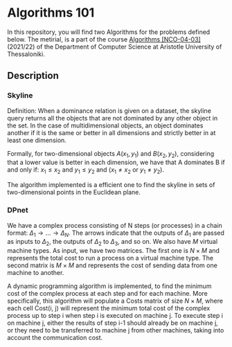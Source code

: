 # Algorithms 101

In this repository, you will find two Algorithms for the problems defined below. The metirial, is a part of the course [Algorithms [NCO-04-03]](https://elearning.auth.gr/course/view.php?id=9809) (2021/22) of the Department of Computer Science at Aristotle University of Thessaloniki.

## Description

### Skyline

Definition: When a dominance relation is given on a dataset, the skyline query returns all the objects that are not dominated by any other object in the set. In the case of multidimensional objects, an object dominates another if it is the same or better in all dimensions and strictly better in at least one dimension.

Formally, for two-dimensional objects $A(x_1, y_1)$ and $B(x_2, y_2)$, considering that a lower value is better in each dimension, we have that A dominates B if and only if: $x_1 \leq x_2$ and $y_1 \leq y_2$ and ($x_1 \neq x_2$ or $y_1 \neq y_2$).

The algorithm implemented is a efficient one to find the skyline in sets of two-dimensional points in the Euclidean plane.

### DPnet

We have a complex process consisting of N steps (or processes) in a chain format: 
$\Delta_1 \rightarrow ... \rightarrow \Delta_N$. The arrows indicate that the outputs of $Δ_1$ are passed as inputs to $Δ_2$, the outputs of $Δ_2$ to $Δ_3$, and so on. We also have $M$ virtual machine types. As input, we have two matrices. The first one is $N \times M$ and represents the total cost to run a process on a virtual machine type. The second matrix is $M \times M$ and represents the cost of sending data from one machine to another. 

A dynamic programming algorithm is implemented, to find the minimum cost of the complex process at each step and for each machine. More specifically, this algorithm will populate a Costs matrix of size $N \times M$, where each cell Cost(i, j) will represent the minimum total cost of the complex process up to step i when step i is executed on machine j. To execute step i on machine j, either the results of step i-1 should already be on machine j, or they need to be transferred to machine j from other machines, taking into account the communication cost.
